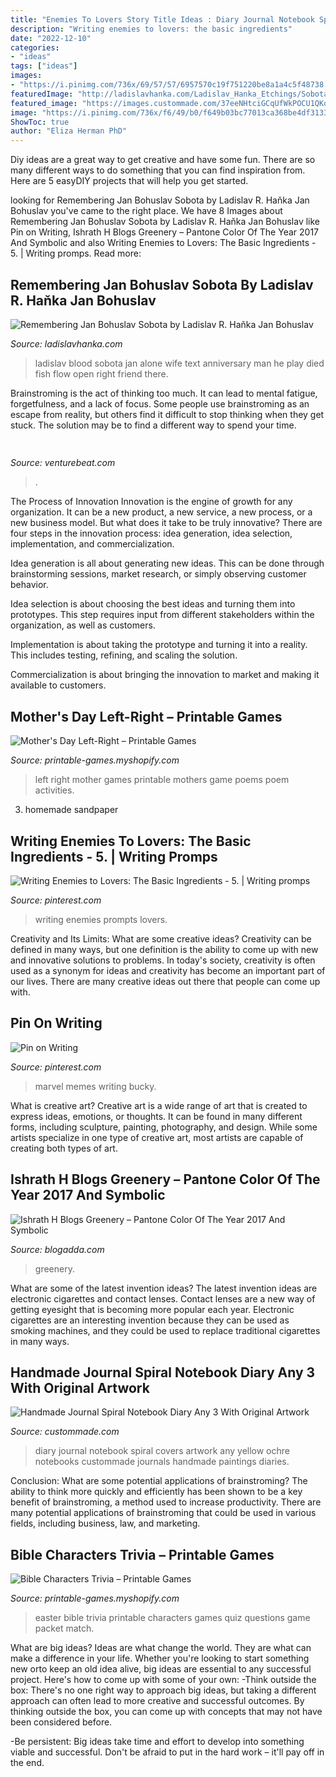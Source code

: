 ```yaml
---
title: "Enemies To Lovers Story Title Ideas : Diary Journal Notebook Spiral Covers Artwork Any Yellow Ochre Notebooks Custommade Journals Handmade Paintings Diaries"
description: "Writing enemies to lovers: the basic ingredients"
date: "2022-12-10"
categories:
- "ideas"
tags: ["ideas"]
images:
- "https://i.pinimg.com/736x/69/57/57/6957570c19f751220be8a1a4c5f48738.jpg"
featuredImage: "http://ladislavhanka.com/Ladislav_Hanka_Etchings/Sobota_text_files/droppedImage.jpg"
featured_image: "https://images.custommade.com/37eeNHtciGCqUfWkPOCU1QKoerk=/custommade-photosets/104384/104384.345783.jpg"
image: "https://i.pinimg.com/736x/f6/49/b0/f649b03bc77013ca368be4df3133a3ec.jpg"
ShowToc: true
author: "Eliza Herman PhD"
---
```



Diy ideas are a great way to get creative and have some fun. There are so many different ways to do something that you can find inspiration from. Here are 5 easyDIY projects that will help you get started.

	

		
looking for Remembering Jan Bohuslav Sobota by Ladislav R. Haňka Jan Bohuslav you've came to the right place. We have 8 Images about Remembering Jan Bohuslav Sobota by Ladislav R. Haňka Jan Bohuslav like Pin on Writing, Ishrath H Blogs Greenery – Pantone Color Of The Year 2017 And Symbolic and also Writing Enemies to Lovers: The Basic Ingredients - 5. | Writing promps. Read more:
		
    
## Remembering Jan Bohuslav Sobota By Ladislav R. Haňka Jan Bohuslav

<img loading=lazy src="http://ladislavhanka.com/Ladislav_Hanka_Etchings/Sobota_text_files/droppedImage.jpg" onerror="this.onerror=null;this.src='https://tse2.mm.bing.net/th?id=OIP.tGBXo5Lk0RerO31cedG2fQAAAA&amp;pid=15.1';" alt="Remembering Jan Bohuslav Sobota by Ladislav R. Haňka Jan Bohuslav">

_Source: ladislavhanka.com_

>ladislav blood sobota jan alone wife text anniversary man he play died fish flow open right friend there. 

	

Brainstroming is the act of thinking too much. It can lead to mental fatigue, forgetfulness, and a lack of focus. Some people use brainstroming as an escape from reality, but others find it difficult to stop thinking when they get stuck. The solution may be to find a different way to spend your time.

    
## 

<img loading=lazy src="https://venturebeat.com/wp-content/uploads/2020/04/superplus-Hills_of_Steel_2_GamePlay.jpg?w=800" onerror="this.onerror=null;this.src='https://tse1.mm.bing.net/th?id=OIP.CIn9d4yIJMVcFRsH4AdGBgHaDt&amp;pid=15.1';" alt="">

_Source: venturebeat.com_

>. 

	

The Process of Innovation
Innovation is the engine of growth for any organization. It can be a new product, a new service, a new process, or a new business model. But what does it take to be truly innovative?
There are four steps in the innovation process: idea generation, idea selection, implementation, and commercialization.

Idea generation is all about generating new ideas. This can be done through brainstorming sessions, market research, or simply observing customer behavior.

Idea selection is about choosing the best ideas and turning them into prototypes. This step requires input from different stakeholders within the organization, as well as customers.

Implementation is about taking the prototype and turning it into a reality. This includes testing, refining, and scaling the solution.

Commercialization is about bringing the innovation to market and making it available to customers.

    
## Mother&#039;s Day Left-Right – Printable Games

<img loading=lazy src="http://cdn.shopify.com/s/files/1/0454/2101/products/Mothers-Day-Poem-Left-Right-M_grande.png?v=1399503251" onerror="this.onerror=null;this.src='https://tse3.mm.bing.net/th?id=OIP.JzJGBj_1Rr6OZYZFLv1EQAAAAA&amp;pid=15.1';" alt="Mother&#039;s Day Left-Right – Printable Games">

_Source: printable-games.myshopify.com_

>left right mother games printable mothers game poems poem activities. 

	

3. homemade sandpaper

    
## Writing Enemies To Lovers: The Basic Ingredients - 5. | Writing Promps

<img loading=lazy src="https://i.pinimg.com/736x/f6/49/b0/f649b03bc77013ca368be4df3133a3ec.jpg" onerror="this.onerror=null;this.src='https://tse3.mm.bing.net/th?id=OIP.1dtFIT0vYySIp2jlexkhBAHaE9&amp;pid=15.1';" alt="Writing Enemies to Lovers: The Basic Ingredients - 5. | Writing promps">

_Source: pinterest.com_

>writing enemies prompts lovers. 

	

Creativity and Its Limits: What are some creative ideas?
Creativity can be defined in many ways, but one definition is the ability to come up with new and innovative solutions to problems. In today's society, creativity is often used as a synonym for ideas and creativity has become an important part of our lives. There are many creative ideas out there that people can come up with.

    
## Pin On Writing

<img loading=lazy src="https://i.pinimg.com/736x/69/57/57/6957570c19f751220be8a1a4c5f48738.jpg" onerror="this.onerror=null;this.src='https://tse4.mm.bing.net/th?id=OIP.VNejkNnLltqY67vmbSmTNwHaRj&amp;pid=15.1';" alt="Pin on Writing">

_Source: pinterest.com_

>marvel memes writing bucky. 

	

What is creative art?
Creative art is a wide range of art that is created to express ideas, emotions, or thoughts. It can be found in many different forms, including sculpture, painting, photography, and design. While some artists specialize in one type of creative art, most artists are capable of creating both types of art.

    
## Ishrath H Blogs Greenery – Pantone Color Of The Year 2017 And Symbolic

<img loading=lazy src="http://wanderingmist.com/wp-content/uploads/greenery-pantone_7-290x200.jpg" onerror="this.onerror=null;this.src='https://tse2.mm.bing.net/th?id=OIP.fDpgM1teknwcNw4yxKf45AAAAA&amp;pid=15.1';" alt="Ishrath H Blogs Greenery – Pantone Color Of The Year 2017 And Symbolic">

_Source: blogadda.com_

>greenery. 

	

What are some of the latest invention ideas?
The latest invention ideas are electronic cigarettes and contact lenses. Contact lenses are a new way of getting eyesight that is becoming more popular each year. Electronic cigarettes are an interesting invention because they can be used as smoking machines, and they could be used to replace traditional cigarettes in many ways.

    
## Handmade Journal Spiral Notebook Diary Any 3 With Original Artwork

<img loading=lazy src="https://images.custommade.com/37eeNHtciGCqUfWkPOCU1QKoerk=/custommade-photosets/104384/104384.345783.jpg" onerror="this.onerror=null;this.src='https://tse3.mm.bing.net/th?id=OIP.UNsQkY52wmTVkUZwcQ5RdAHaFj&amp;pid=15.1';" alt="Handmade Journal Spiral Notebook Diary Any 3 With Original Artwork">

_Source: custommade.com_

>diary journal notebook spiral covers artwork any yellow ochre notebooks custommade journals handmade paintings diaries. 

	

Conclusion: What are some potential applications of brainstroming?
The ability to think more quickly and efficiently has been shown to be a key benefit of brainstroming, a method used to increase productivity. There are many potential applications of brainstroming that could be used in various fields, including business, law, and marketing.

    
## Bible Characters Trivia – Printable Games

<img loading=lazy src="http://cdn.shopify.com/s/files/1/0454/2101/products/easter-bible-characters_Page_1-M_grande.gif?v=1399501411" onerror="this.onerror=null;this.src='https://tse3.mm.bing.net/th?id=OIP.1woNbtSlEA1Qtqy1cMc6hgAAAA&amp;pid=15.1';" alt="Bible Characters Trivia – Printable Games">

_Source: printable-games.myshopify.com_

>easter bible trivia printable characters games quiz questions game packet match. 

	

What are big ideas?
Ideas are what change the world. They are what can make a difference in your life. Whether you're looking to start something new orto keep an old idea alive, big ideas are essential to any successful project. Here's how to come up with some of your own: 
-Think outside the box: There's no one right way to approach big ideas, but taking a different approach can often lead to more creative and successful outcomes. By thinking outside the box, you can come up with concepts that may not have been considered before. 

-Be persistent: Big ideas take time and effort to develop into something viable and successful. Don't be afraid to put in the hard work – it'll pay off in the end.

